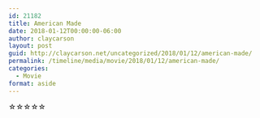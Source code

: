 ```yaml
---
id: 21182
title: American Made
date: 2018-01-12T00:00:00-06:00
author: claycarson
layout: post
guid: http://claycarson.net/uncategorized/2018/01/12/american-made/
permalink: /timeline/media/movie/2018/01/12/american-made/
categories:
  - Movie
format: aside
---
```

<div class="media-details"></div>

<div class="media-creator"></div>

<div class="media-rating">☆☆☆☆☆</div>